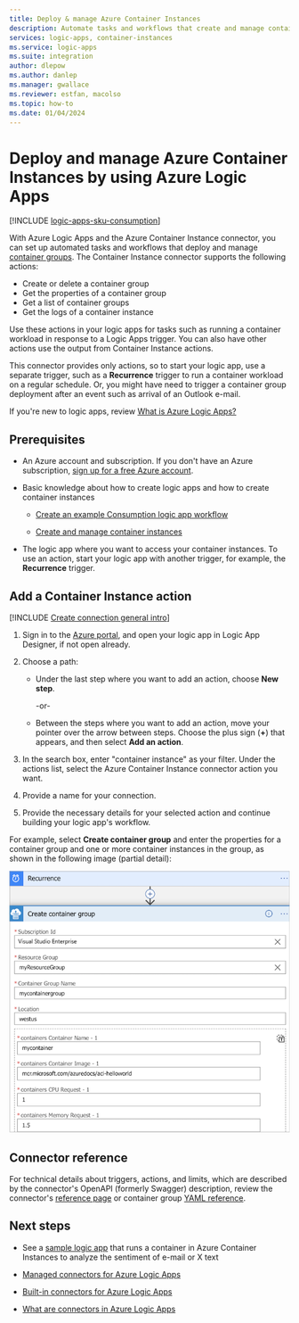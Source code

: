 ```yaml
---
title: Deploy & manage Azure Container Instances
description: Automate tasks and workflows that create and manage container deployments in Azure Container Instances by using Azure Logic Apps.
services: logic-apps, container-instances
ms.service: logic-apps
ms.suite: integration
author: dlepow
ms.author: danlep
ms.manager: gwallace
ms.reviewer: estfan, macolso
ms.topic: how-to
ms.date: 01/04/2024
---
```


# Deploy and manage Azure Container Instances by using Azure Logic Apps

[!INCLUDE [logic-apps-sku-consumption](~/reusable-content/ce-skilling/azure/includes/logic-apps-sku-consumption.md)]

With Azure Logic Apps and the Azure Container Instance connector, you can set up automated tasks and workflows that deploy and manage [container groups](../container-instances/container-instances-container-groups.md). The Container Instance connector supports the following actions:

* Create or delete a container group
* Get the properties of a container group
* Get a list of container groups
* Get the logs of a container instance

Use these actions in your logic apps for tasks such as running a container workload in response to a Logic Apps trigger. You can also have other actions use the output from Container Instance actions. 

This connector provides only actions, so to start your logic app, 
use a separate trigger, such as a **Recurrence** trigger to run a container workload on a regular schedule. Or, you might have need to trigger a container group deployment after an event such as arrival of an Outlook e-mail. 

If you're new to logic apps, review 
[What is Azure Logic Apps?](../logic-apps/logic-apps-overview.md)

## Prerequisites

* An Azure account and subscription. If you don't have an Azure subscription, 
[sign up for a free Azure account](https://azure.microsoft.com/free/?WT.mc_id=A261C142Fs). 

* Basic knowledge about how to create logic apps and how to create container instances

  * [Create an example Consumption logic app workflow](../logic-apps/quickstart-create-example-consumption-workflow.md)

  * [Create and manage container instances](../container-instances/container-instances-quickstart.md)

* The logic app where you want to access your container instances. To use an action, start your logic app with another trigger, for example, the **Recurrence** trigger.

## Add a Container Instance action

[!INCLUDE [Create connection general intro](../../includes/connectors-create-connection-general-intro.md)]

1. Sign in to the [Azure portal](https://portal.azure.com), 
and open your logic app in Logic App Designer, if not open already.

1. Choose a path: 

   * Under the last step where you want to add an action, 
   choose **New step**. 

     -or-

   * Between the steps where you want to add an action, 
   move your pointer over the arrow between steps. 
   Choose the plus sign (**+**) that appears, 
   and then select **Add an action**.

1. In the search box, enter "container instance" as your filter. 
Under the actions list, select the Azure Container Instance connector action you want.

1. Provide a name for your connection. 

1. Provide the necessary details for your selected action 
and continue building your logic app's workflow.

  For example, select **Create container group** and enter the properties for a container group and one or more container instances in the group, as shown in the following image (partial detail):

  ![Create container group](./media/connectors-create-api-container-instances/logic-apps-aci-connector.png)

## Connector reference

For technical details about triggers, actions, and limits, which are 
described by the connector's OpenAPI (formerly Swagger) description, 
review the connector's [reference page](/connectors/aci/) or container group [YAML reference](../container-instances/container-instances-reference-yaml.md).

## Next steps

* See a [sample logic app](https://github.com/Azure-Samples/aci-logicapps-integration) that runs a container in Azure Container Instances to analyze the sentiment of e-mail or X text

* [Managed connectors for Azure Logic Apps](managed.md)

* [Built-in connectors for Azure Logic Apps](built-in.md)

* [What are connectors in Azure Logic Apps](introduction.md)